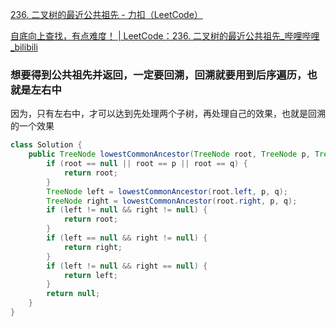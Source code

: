 [236. 二叉树的最近公共祖先 - 力扣（LeetCode）](https://leetcode.cn/problems/lowest-common-ancestor-of-a-binary-tree/description/)





[自底向上查找，有点难度！ | LeetCode：236. 二叉树的最近公共祖先_哔哩哔哩_bilibili](https://www.bilibili.com/video/BV1jd4y1B7E2/?vd_source=96c1635797a0d7626fb60e973a29da38)





### 想要得到公共祖先并返回，一定要回溯，回溯就要用到后序遍历，也就是左右中

因为，只有左右中，才可以达到先处理两个子树，再处理自己的效果，也就是回溯的一个效果





```java
class Solution {
    public TreeNode lowestCommonAncestor(TreeNode root, TreeNode p, TreeNode q) {
        if (root == null || root == p || root == q) {
            return root;
        }
        TreeNode left = lowestCommonAncestor(root.left, p, q);
        TreeNode right = lowestCommonAncestor(root.right, p, q);
        if (left != null && right != null) {
            return root;
        }
        if (left == null && right != null) {
            return right;
        }
        if (left != null && right == null) {
            return left;
        }
        return null;
    }
}
```
